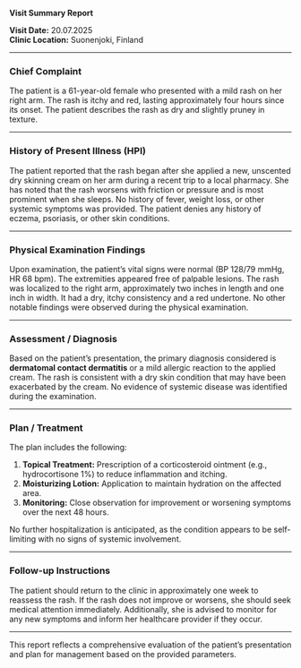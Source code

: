 

**Visit Summary Report**

**Visit Date:** 20.07.2025  
**Clinic Location:** Suonenjoki, Finland  

---

### **Chief Complaint**
The patient is a 61-year-old female who presented with a mild rash on her right arm. The rash is itchy and red, lasting approximately four hours since its onset. The patient describes the rash as dry and slightly pruney in texture.

---

### **History of Present Illness (HPI)**
The patient reported that the rash began after she applied a new, unscented dry skinning cream on her arm during a recent trip to a local pharmacy. She has noted that the rash worsens with friction or pressure and is most prominent when she sleeps. No history of fever, weight loss, or other systemic symptoms was provided. The patient denies any history of eczema, psoriasis, or other skin conditions.

---

### **Physical Examination Findings**
Upon examination, the patient’s vital signs were normal (BP 128/79 mmHg, HR 68 bpm). The extremities appeared free of palpable lesions. The rash was localized to the right arm, approximately two inches in length and one inch in width. It had a dry, itchy consistency and a red undertone. No other notable findings were observed during the physical examination.

---

### **Assessment / Diagnosis**
Based on the patient’s presentation, the primary diagnosis considered is **dermatomal contact dermatitis** or a mild allergic reaction to the applied cream. The rash is consistent with a dry skin condition that may have been exacerbated by the cream. No evidence of systemic disease was identified during the examination.

---

### **Plan / Treatment**
The plan includes the following:
1. **Topical Treatment:** Prescription of a corticosteroid ointment (e.g., hydrocortisone 1%) to reduce inflammation and itching.
2. **Moisturizing Lotion:** Application to maintain hydration on the affected area.
3. **Monitoring:** Close observation for improvement or worsening symptoms over the next 48 hours.

No further hospitalization is anticipated, as the condition appears to be self-limiting with no signs of systemic involvement.

---

### **Follow-up Instructions**
The patient should return to the clinic in approximately one week to reassess the rash. If the rash does not improve or worsens, she should seek medical attention immediately. Additionally, she is advised to monitor for any new symptoms and inform her healthcare provider if they occur.

---

This report reflects a comprehensive evaluation of the patient’s presentation and plan for management based on the provided parameters.